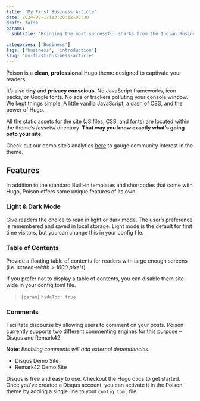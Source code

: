 ```yaml
---
title: 'My First Business Article'
date: 2024-08-17T13:20:12+05:30
draft: false
params:
  subtitle: 'Bringing the most successful sharks from the Indian Business World'

categories: ['Business']
tags: ['business', 'introduction']  
slug: 'my-first-business-article'
---
```


Poison is a **clean, professional** Hugo theme designed to captivate your readers.

It’s also **tiny** and **privacy conscious**. No JavaScript frameworks, icon packs, or Google fonts. No ads or trackers polluting your console window. We kept things simple. A little vanilla JavaScript, a dash of CSS, and the power of Hugo.

All the static assets for the site (JS files, CSS, and fonts) are located within the theme’s /assets/ directory. **That way you know exactly what’s going onto your site**.

Check out our demo site’s analytics [here](https://www.google.com) to gauge community interest in the theme.

## Features
In addition to the standard Built-in templates and shortcodes that come with Hugo, Poison offers some unique features of its own.

### Light & Dark Mode
Give readers the choice to read in light or dark mode. The user’s preference is remembered and saved in local storage. Light mode is the default for first time visitors, but you can change this in your config file.

### Table of Contents
Provide a floating table of contents for readers with large enough screens (i.e. *screen-width > 1600 pixels*).

If you prefer not to display a table of contents, you can disable them site-wide in your config.toml file.

>
>   `[param]`
>       `hideToc: true`
>

### Comments
Facilitate discourse by allowing users to comment on your posts. Poison currently supports two different commenting engines for this purpose – Disqus and Remark42.

**Note**: *Enabling comments will add external dependencies*.
- Disqus Demo Site
- Remark42 Demo Site

Disqus is free and easy to use. Checkout the Hugo docs to get started. Once you’ve created a Disqus account, you can activate it in the Poison theme by adding a single line to your `config.toml` file.